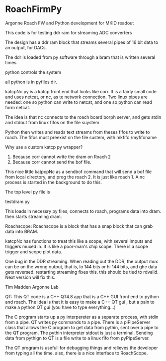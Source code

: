 # RoachFirmPy
Argonne Roach FW and Python development for MKID readout

This code is for testing ddr ram for streaming ADC converters

The design has a ddr ram block that streams several pipes of
16 bit data to an output, for DACs.

The ddr is loaded from py software through a bram that is written
several times.

python controls the system

all python is in pyfiles dir.

katcpNc.py is a katcp front end that looks like corr.
It is a fairly small code and uses netcat, or nc, as te network connection.
Two linux pipes are needed: one so python can write to netcat, and one
so python can read form netcat.

The idea is that nc connects to the roach board borph server, and gets stdin
and stdout from linux fifos on the file suystem

Python then writes and reads text streams from theses fifos to write to roach.
The fifos must preexist on the file sustem, with mkfifo /myfifoname

Why use a custom katcp py wrapper?
1. Because corr cannot write the dram on Roach 2
2. Because corr cannot send the bof file.

This nice little katpcpNc as a sendbof command that will send a bof file
from local directory, and prog the roach 2. It is just like roach 1. A nc
process is started in the background to do this.

The top level py file is

testdram.py

This loads in necessry py files, connects to roach, programs data into dram.
then starts streaming dram. 

Roachscope:
Roachscope is a block that has a snap block that can grab data into BRAM.

katcpNc has functions to treat this like a scope, with several imputs and 
triggers muxed in. It is like a poor-man's chip scope.
There is a scope trigger and scope plot data.


One bug in the DDR streaming:
When reading out the DDR, the output mux can be on the wrong output, that is,
lo 144 bits or hi 144 bits, and ghe data gets reversed. restarting streaming
fixes this. this should be tied to rdvalid. Next version will fix this.

Tim Madden
Argonne Lab


QT:
This QT code is a C++ QT4.8 app that is a C++ GUI front end to python and
roach. The idea is that it is easy to make a C++ QT gui , but a pain to 
make a python QT gui (you have to type everything...)

The C program starts up a py interpereter as a separate process, wth stdin
from a pipe. QT writes py commands to a pipe. There is a piPipeServer class
that allows the C program to get data from pythin, sent over a pipe to the 
QT program. The pythin interpreter stdout is just a terminal. Sending data
from pythign to QT is a file write to a linux fifo from pyPipeServer.

The QT program is usefull for debugging things and relieves the developer from
typing all the time. also, there is a nice interface to RoachScope.





